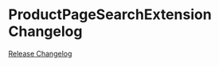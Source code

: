 # ProductPageSearchExtension Changelog

[Release Changelog](https://github.com/spryker/product-page-search-Extension/releases)

